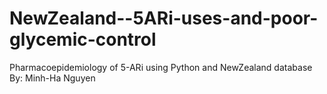 # NewZealand--5ARi-uses-and-poor-glycemic-control
Pharmacoepidemiology of 5-ARi using Python and NewZealand database
By: Minh-Ha Nguyen
